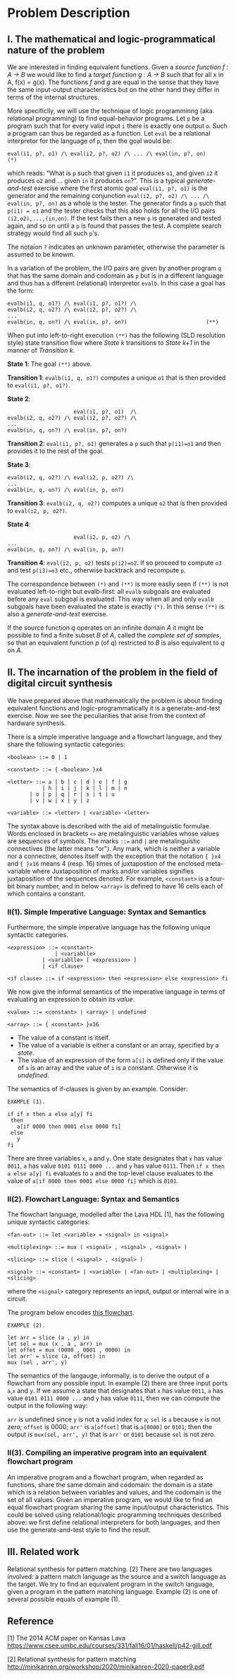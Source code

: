 # Problem Description

## I. The mathematical and logic-programmatical nature of the problem

We are interested in finding equivalent functions. Given a _source function_
_f : A -> B_ we would like to find a _target function_ _g : A -> B_ such that
for all x in A, f(x) = g(x). The functions _f_ and _g_ are equal in the
sense that they have the same input-output characteristics but on the
other hand they differ in terms of the internal structures. 

More specificlly, we will use the technique of logic programminng
(aka. relational programming) to find equal-behavior programs.
Let `p` be a program such that for every valid input `i` there is
exactly one output `o`. Such a program can thus be regarded as a function.
Let `eval` be a relational interpretor for the language of `p`, then the
goal would be:
```
eval(i1, p?, o1) /\ eval(i2, p?, o2) /\ ... /\ eval(in, p?, on)       (*)
```
which reads: "What is `p` such that given `i1` it produces `o1`, 
and given `i2` it produces `o2` and  ... given `in` it produces `on`?".
This is a typical _generate-and-test_ exercise where the first atomic goal
`eval(i1, p?, o1)` is the generator and the remaining conjunction
`eval(i2, p?, o2) /\ ... /\ eval(in, p?, on)` as a whole is the tester.
The generator finds a `p` such that `p(i1) = o1` and the tester checks
that this also holds for all the I/O pairs `(i2,o2),...,(in,on)`. If the test
fails then a new `p` is generated and tested again, and so on until a `p`
is found that passes the test. A complete search strategy would find all
such `p`'s.

The notaion `?` indicates an unknown parameter, otherwise the
parameter is assumed to be knowm.

In a variation of the problem, the I/O pairs are given by another program `q`
that has the same domain and codomain as `p` but is in a different language and
thus has a dfferent (relational) interpretor `evalb`. In this case a goal
has the form:
```
evalb(i1, q, o1?) /\ eval(i1, p?, o1?) /\
evalb(i2, q, o2?) /\ eval(i2, p?, o2?) /\
...
evalb(in, q, on?) /\ eval(in, p?, on?)                         (**)
```


When put into left-to-right execution `(**)` has the following
(SLD resolution style) state transition flow where _State k_ transitions to _State k+1_ in
the manner of _Transition k_.


__State 1__: The goal `(**)` above.


__Transition 1__: `evalb(i1, q, o1?)` computes a unique `o1`
that is then provided to `eval(i1, p?, o1?)`.

__State 2__:
```
                     eval(i1, p?, o1)  /\
evalb(i2, q, o2?) /\ eval(i2, p?, o2?) /\
...
evalb(in, q, on?) /\ eval(in, p?, on?)
```

__Transition 2__: `eval(i1, p?, o1)` generates a `p` such that `p(i1)=o1`
and then provides it to the rest of the goal.

__State 3__:
```
evalb(i2, q, o2?) /\ eval(i2, p, o2?) /\
...
evalb(in, q, on?) /\ eval(in, p, on?)
```

__Transition 3__: `evalb(i2, q, o2?)` computes a unique `o2` that is then
provided to `eval(i2, p, o2?)`.


__State 4__:
```
                     eval(i2, p, o2) /\
...
evalb(in, q, on?) /\ eval(in, p, on?)
```

__Transition 4__: `eval(i2, p, o2)` tests `p(i2)=o2`. If so proceed to
compute `o3` and test
`p(i3)=o3` etc., otherwise backtrack and recompute `p`.


The correspondence between `(*)` and `(**)` is more easliy seen if `(**)`
is not evaluated left-to-right but evalb-first: all `evalb` subgoals are
evaluated before any `eval` subgoal is evaluated. This way when all and
only `evalb` subgoals have been evaluated the state is exactly `(*)`. In this
sense `(**)` is also a _generate-and-test_ exercise. 

If the source function _q_ operates on an infinite domain _A_ it
might be possible to find a finite subset _B_ of _A_, called the
_complete set of samples_,
so that an equivalent function _p_ (of _q_) restricted to _B_ is also
equivalent to _q_ on _A_.


## II. The incarnation of the problem in the field of digital circuit synthesis
 
We have prepared above that mathematically the problem is about finding
equivalent functions and logic-programmatically it is a generate-and-test
exercise. Now we see the peculiarities that arise from the context of hardware synthesis.

There is a simple imperative language and a flowchart language, and they
share the following syntactic categories:

```
<boolean> ::= 0 | 1

<constant> ::= { <boolean> }x4 

<letter> ::= a | b | c | d | e | f | g
           | h | i | j | k | l | m | n
	   | o | p | q | r | s | t | u
	   | v | w | x | y | z

<variable> ::= <letter> | <variable> <letter>
```

The syntax above is described with the aid of metalinguistic formulae.
Words enclosed in brackets `<>` are metalinguistic variables whose
values are sequences of symbols. The marks `::=` and `|` are metalinguistic
connectives (the latter means "or"). Any mark, which is neither a variable
nor a connective, denotes itself with the exception that the notation
`{ }x4` and `{ }x16` means 4 (resp. 16) times of juxtapostion  of the enclosed
meta-variable where Juxtaposition of
marks and/or variables signifies juxtaposition of the sequences denoted. For
example,  `<constant>` is a four-bit binary number, and in below  `<array>`
is defined to have 16 cells each of which contains a constant.

### II(1). Simple Imperative Language:  Syntax and Semantics

Furthermore, the simple imperative language has the following unique
syntactic categories. 

```
<expression> ::= <constant>
               | <variablle>
	       | <variablle> [ <expression> ]
	       | <if clause>

<if clause> ::= if <expression> then <expression> else <expression> fi
```
We now give the informal semantics of the imperative language in terms of
evaluating an expression to obtain its _value_.

```
<value> ::= <constant> | <array> | undefined

<array> ::= { <constant> }x16
```

* The value of a constant is itself.
* The value of a variable is either a constant or an array, specified by a _state_.
* The value of an expression of the form `a[i]` is defined only if the value of `a` is an array
and the value of `i` is a constant. Otherwise it is
_undefined_.


The semantics of if-clauses is given by an example. Consider:

```
EXAMPLE (1).

if if x then a else a[y] fi
 then
   a[if 0000 then 0001 else 0000 fi]
 else
   y
fi 
```
There are three variables `x`, `a` and `y`. One 
state designates that `x` has value `0011`, `a` has value `0101 0111 0000 ...`
 and `y` has value `0111`. Then
`if x then a else a[y] fi` evaluates to `a` and the top-level clause
evaluates to the value of `a[if 0000 then 0001 else 0000 fi]` which is `0101`.

### II(2). Flowchart Language: Syntax and Semantics


The flowchart language, modelled after the Lava HDL [1], has the following
unique syntactic categories:

```
<fan-out> ::= let <variable> = <signal> in <signal>

<multiplexing> ::= mux ( <signal> , <signal> , <signal> )

<slicing> ::= slice ( <signal> , <signal> )

<signal> ::= <constant> | <variable> | <fan-out> | <multiplexing> | <slicing>
```

where the `<signal>` category represents an input, output or internal wire in a
circuit.

The program below encodes [this flowchart](https://github.com/YueLiPicasso/intro_ocaml/issues/1#issue-696667586).

```
EXAMPLE (2).

let arr = slice (a , y) in
let sel = mux (x , a , arr) in
let offet = mux (0000 , 0001 , 0000) in
let arr' = slice (a, offset) in
mux (sel , arr', y)
```
The semantics of the langauge, informally, is to derive the output of a
flowchart from any possible input. In example (2) there are three input
ports `a`,`x` and `y`. If we assume a state that designates that `x` has value `0011`, `a` has value `0101 0111 0000 ...`
 and `y` has value `0111`, then we can compute the output in the following way:

`arr` is undefined since `y` is  not a valid index for `a`; `sel` is `a`
because `x` is not zero; `offset` is 0000; `arr'` is `a[offset]` that is `a[0000]`
 or `0101`; then the output is  `mux(sel, arr', y)` that is `arr'` or `0101`
 because `sel` is not zero. 

### II(3). Compiling an imperative program into an equivalent flowchart program

An imperative program and a flowchart program, when regarded as
functions, share the same domain and codomain: the domain is a state which is
a relation between variables and values, and the codomain is the set of all
values. Given an imperative program, we would like to find an equal flowchart
program sharing the same input/output characteristics. This could be solved
using relational/logic programming techniques described above: we first
define relational interpreters for both languages, and then use the
generate-and-test style to find the result.

## III. Related work

Relational synthesis for pattern matching. [2] There are two languages involved:
a pattern match language as the source and a switch language as the target. We
try to find an equivalent program in the switch language, given a program in
the pattern matching language. Example (2) is one of several possible equals
of example (1).

## Reference

[1] The 2014 ACM paper on Kansas Lava
https://www.csee.umbc.edu/courses/331/fall16/01/haskell/p42-gill.pdf

[2] Relational synthesis for pattern matching
http://minikanren.org/workshop/2020/minikanren-2020-paper9.pdf 
